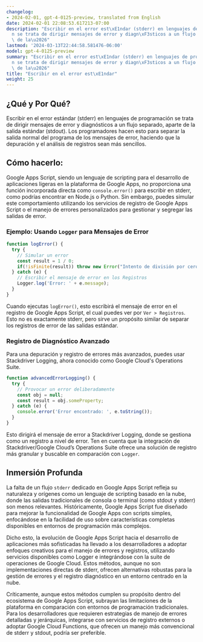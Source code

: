 ```yaml
---
changelog:
- 2024-02-01, gpt-4-0125-preview, translated from English
date: 2024-02-01 22:08:53.617213-07:00
description: "Escribir en el error est\xE1ndar (stderr) en lenguajes de programaci\xF3\
  n se trata de dirigir mensajes de error y diagn\xF3sticos a un flujo separado, aparte\
  \ de la\u2026"
lastmod: '2024-03-13T22:44:58.581476-06:00'
model: gpt-4-0125-preview
summary: "Escribir en el error est\xE1ndar (stderr) en lenguajes de programaci\xF3\
  n se trata de dirigir mensajes de error y diagn\xF3sticos a un flujo separado, aparte\
  \ de la\u2026"
title: "Escribir en el error est\xE1ndar"
weight: 25
---
```


## ¿Qué y Por Qué?

Escribir en el error estándar (stderr) en lenguajes de programación se trata de dirigir mensajes de error y diagnósticos a un flujo separado, aparte de la salida estándar (stdout). Los programadores hacen esto para separar la salida normal del programa de los mensajes de error, haciendo que la depuración y el análisis de registros sean más sencillos.

## Cómo hacerlo:

Google Apps Script, siendo un lenguaje de scripting para el desarrollo de aplicaciones ligeras en la plataforma de Google Apps, no proporciona una función incorporada directa como `console.error()` para escribir en stderr, como podrías encontrar en Node.js o Python. Sin embargo, puedes simular este comportamiento utilizando los servicios de registro de Google Apps Script o el manejo de errores personalizados para gestionar y segregar las salidas de error.

### Ejemplo: Usando `Logger` para Mensajes de Error

```javascript
function logError() {
  try {
    // Simular un error
    const result = 1 / 0;
    if(!isFinite(result)) throw new Error("Intento de división por cero");
  } catch (e) {
    // Escribir el mensaje de error en los Registros
    Logger.log('Error: ' + e.message);
  }
}
```

Cuando ejecutas `logError()`, esto escribirá el mensaje de error en el registro de Google Apps Script, el cual puedes ver por `Ver > Registros`. Esto no es exactamente stderr, pero sirve un propósito similar de separar los registros de error de las salidas estándar.

### Registro de Diagnóstico Avanzado

Para una depuración y registro de errores más avanzados, puedes usar Stackdriver Logging, ahora conocido como Google Cloud's Operations Suite.

```javascript
function advancedErrorLogging() {
  try {
    // Provocar un error deliberadamente
    const obj = null;
    const result = obj.someProperty;
  } catch (e) {
    console.error('Error encontrado: ', e.toString());
  }
}
```

Esto dirigirá el mensaje de error a Stackdriver Logging, donde se gestiona como un registro a nivel de error. Ten en cuenta que la integración de Stackdriver/Google Cloud’s Operations Suite ofrece una solución de registro más granular y buscable en comparación con `Logger`.

## Inmersión Profunda

La falta de un flujo `stderr` dedicado en Google Apps Script refleja su naturaleza y orígenes como un lenguaje de scripting basado en la nube, donde las salidas tradicionales de consola o terminal (como stdout y stderr) son menos relevantes. Históricamente, Google Apps Script fue diseñado para mejorar la funcionalidad de Google Apps con scripts simples, enfocándose en la facilidad de uso sobre características completas disponibles en entornos de programación más complejos.

Dicho esto, la evolución de Google Apps Script hacia el desarrollo de aplicaciones más sofisticadas ha llevado a los desarrolladores a adoptar enfoques creativos para el manejo de errores y registros, utilizando servicios disponibles como Logger e integrándose con la suite de operaciones de Google Cloud. Estos métodos, aunque no son implementaciones directas de stderr, ofrecen alternativas robustas para la gestión de errores y el registro diagnóstico en un entorno centrado en la nube.

Críticamente, aunque estos métodos cumplen su propósito dentro del ecosistema de Google Apps Script, subrayan las limitaciones de la plataforma en comparación con entornos de programación tradicionales. Para los desarrolladores que requieren estrategias de manejo de errores detalladas y jerárquicas, integrarse con servicios de registro externos o adoptar Google Cloud Functions, que ofrecen un manejo más convencional de stderr y stdout, podría ser preferible.
